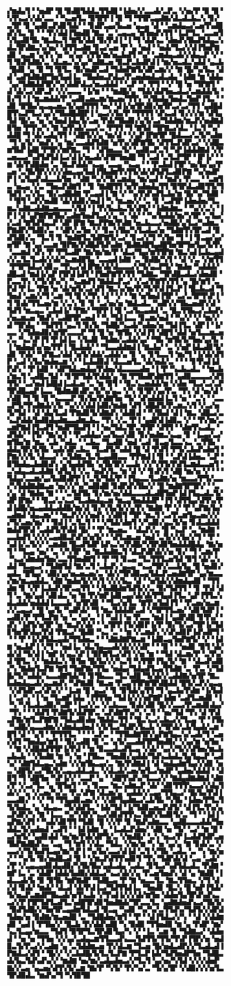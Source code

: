 ▞▆▟▄▜▝▝▅▟▛▝█▝▉▟▉▜▟▟▃▜▜▟█▝▐▟▅▞▞▃▃▟▞▃▛▃▝▞▅▞▛▝▉▝█▝▚▜▚▃▞▞▟▞▃▃▝▝▚▃▅▜▃▝▉▜▛▛▐▝▉▝▜▝▜▜▛▃▄▟▇▞▟▃▟▃▙▃▚▝▊▞▃▜▛▝▊▝▄▟▊▃▛▟▊▜▟▞▝▝▊▟▛▃▄▞▙▃▅▝▄▃▄▝▟▝▝▃▆▟▄▃▞▃▅▜▚▟█▟▚▜▃▝▊▝▝▝▛▞▟▟▐▜▅▟█▝▇▃▝▃▝▃▄▃▄▝▆▜▅▟▚▜▜▝▐▃▛▜▃▝▃▃▅▜▚▜▄▟▊▜▙▝▇▃▙▃▜▝▇▜▞▟▟▝▉▞▛▟▐▝▐▝▜▝▟▟▚▃▝▟▅▟▚▜▙▟▜▟▄▃▚▟▃▜▛▟▇▃▚▞▅▞▝▟▜▜▃▟▆▝▊▃▞▃▅▝▛▝▄▝▅▟▝▝▅▟▞▜▃▞▞▟▐▜▅▛▇▟▊▝▄▃▆▝▄▜▚▝▅▝▚▞▄▞▚▜▜▞▆▞▅▃▙▟▜▝▚▞▝▃▆▟▄▃▟▞▞▟▄▃▛▝▞▝▜▝▉▟▜▟▇▞▃▝▟▃▅▃▚▞▄▞▚▟▇▃▅▝▉▃▛▃▙▟▛▟▐▝▆▞▅▃▟▃▚▟▟▝▄▃▙▝█▟▊▝▄▝▉▝▜▝▉▜▃▝▉▞▅▟▛▃▟▝▜▟▅▛▇▜▞▟▛▃▆▞▞▝▇▝█▞▚▞▙▃▝▟▟▝▃▟▜▟▇▟▛▜▅▜▄▟▐▃▝▜▙▟▅▃▛▟▃▞▛▃▅▟▅▟▃▟▃▟▄▝▐▟▇▝▆▝▟▟▄▝▄▞▜▟▇▟▟▜▛▞▚▞▟▟▛▟▃▞▅▃▟▟▟▝▝▃▛▝▚▝▛▜▝▝▞▝█▝▅▝▜▛▇▜▝▟▝▟▞▃▞▟▛▃▛▝▞▞▃▃▃▝▐▞▆▝▝▝▆▟█▞▄▝▜▟▞▟▟▜▅▃▟▃▞▃▆▟▟▞▙▝▊▞▜▝▐▝▆▃▆▟▟▞▛▝▃▟▊▃▅▃▆▞▆▃▅▞▜▜▚▝▚▜▙▟▄▜▅▟▃▜▅▛▐▜▃▝▝▟▊▝█▜▙▞▄▃▄▃▅▃▜▞▄▟▜▜▜▝▅▞▝▟▐▞▅▜▛▟▊▞▅▜▛▃▞▃▞▜▜▝▄▟█▟█▜▚▃▛▜▃▞▄▞▞▜▙▟█▟█▛▐▝▄▃▞▞▙▞▛▝▜▜▜▜▝▟▚▃▟▝▊▞▞▞▆▝▟▜▄▜▟▝█▞▃▝▅▝▄▜▅▟▐▟▄▜▞▃▅▝▛▟▞▜▙▟▊▞▄▜▞▃▞▜▟▟▆▞▆▃▛▞▅▟▇▟▉▜▅▝▛▜▚▞▚▝▇▝▅▜▚▟▞▃▃▞▃▝▛▜▜▝▜▝▇▜▟▝▜▛▇▃▞▟▃▝▐▃▜▝▚▞▟▟█▝▜▝▟▞▃▟▄▜▜▝▝▟█▜▞▞▄▝▆▞▟▝▝▞▄▛▐▛▇▜▛▝█▟▃▃▞▃▜▞▚▟▆▝▜▝▄▜▞▝▅▟▚▝▄▝▆▞▃▃▟▟▜▟▇▝▅▜▚▞▟▛▇▜▙▝▟▜▜▃▛▟▛▃▞▝▞▟█▃▆▜▙▛▐▟█▝▛▜▛▞▆▛▇▃▝▜▝▝▟▜▅▃▃▜▞▝▄▟▉▃▛▃▜▝▚▛▐▟▟▟▇▟▝▞▛▃▅▃▃▞▚▟▜▟▜▟▐▃▞▟▐▞▅▃▟▞▟▜▛▜▅▟█▝▜▝▃▟▝▃▜▃▛▜▛▝▐▛▐▞▝▝▆▝▟▞▛▟█▟▅▝▃▝▇▃▛▟▟▞▚▃▄▝▃▃▄▝▚▃▄▝▝▝▛▃▙▟▐▜▛▝▅▞▙▞▄▞▛▃▅▝▃▜▙▜▛▞▞▞▞▟▅▃▄▞▙▟▐▜▙▟▆▜▚▜▜▞▟▞▟▜▟▜▃▟▊▛▇▝▚▞▅▟▛▛▐▝▄▜▄▟▚▟▃▃▙▜▅▝▝▟▇▝▚▞▞▜▞▃▆▟▄▝▆▞▄▟▝▝▆▟▚▝▛▃▃▝▝▃▆▜▃▝▅▃▄▝▞▃▝▜▅▃▛▟▇▜▝▝▊▝▇▟█▜▜▝▅▜▚▟▅▟▄▜▜▝▉▜▛▟▃▟▉▜▜▞▜▜▟▜▝▃▚▜▃▝▉▞▃▟█▟▇▝▛▃▄▟▐▝▇▝▞▝▚▞▛▟▚▟▜▃▙▞▆▝█▞▚▞▜▟▉▝▝▝▉▜▝▃▛▞▅▟▉▝▟▞▟▟▊▞▅▟▐▝▚▝▆▃▅▞▞▝▃▝▊▝▃▟▜▛▐▟▅▟▅▞▜▃▆▃▚▟▇▃▟▟▇▃▅▃▃▃▚▜▟▝▐▝▛▞▙▃▙▃▜▞▟▜▞▝▐▟▆▟▆▃▝▝▚▞▞▃▚▝▐▛▐▝▟▝▄▛▇▛▇▜▙▞▃▟▆▜▅▟▜▃▞▞▄▝▚▝▟▞▝▝▚▞▙▟▟▞▆▞▚▜▛▝▃▜▄▞▞▃▟▝▇▜▟▜▄▃▛▝▟▛▐▛▇▝▇▃▛▛▇▞▛▟▇▝▅▃▙▃▃▞▅▟█▞▄▜▃▞▚▟▆▃▝▛▇▟▛▞▜▟▉▞▃▝▝▟▛▞▃▜▅▝▞▝▊▃▚▜▙▞▚▜▃▟▃▞▅▝▜▟▇▜▚▜▛▃▟▝▉▟▜▟▊▞▃▝▜▃▜▝▊▝▆▟▇▜▃▜▟▛▇▜▞▃▞▝▊▃▞▞▜▝▚▜▅▝▜▝▐▝▊▃▄▞▄▞▅▜▛▝▇▝▄▞▃▃▆▝▉▛▇▞▛▟█▟▜▟▚▟▆▝█▟▇▟█▜▄▟█▜▅▜▛▜▅▜▄▞▙▜▚▝▃▃▆▟▝▟▚▝▛▝▛▜▃▟▛▝▇▞▆▞▆▞▛▝▟▃▞▜▄▞▆▜▜▛▇▝▇▃▚▟▐▃▙▃▄▟▞▞▃▜▃▜▃▟▞▞▟▞▚▃▆▟█▜▄▝▃▃▄▟▐▟▇▝▃▝▉▟█▞▚▜▝▝▟▝▞▃▝▞▆▜▜▝▛▜▛▜▟▃▞▟▊▃▝▜▚▃▞▟▐▛▇▞▟▞▟▃▃▃▞▞▜▞▄▃▛▜▞▝▇▟▅▝▚▟▟▟▞▟█▃▟▝▆▟▐▞▄▛▐▜▛▟▐▟▜▝▐▜▅▛▇▜▚▜▜▝▜▟▇▃▝▜▛▟█▃▟▃▞▟▅▟▉▝▛▃▃▜▚▝▞▜▞▟▚▞▚▝▚▃▆▟▜▝▇▟▟▃▛▃▞▝▞▃▞▛▇▜▚▜▜▝▄▝█▞▆▜▝▃▛▟▝▛▐▃▝▛▇▝▅▝▟▞▆▜▞▃▞▟▜▝▇▃▚▞▆▞▛▞▜▞▛▟▐▜▃▛▐▝█▃▙▃▟▝▜▜▅▟▝▃▆▞▞▜▝▃▆▝▜▝█▝▞▜▚▝▟▝▝▞▝▝▇▝▅▜▅▟▐▜▛▝▃▞▃▜▛▜▚▛▐▝▜▝▊▟▞▜▜▃▅▞▆▝▞▃▚▝▊▝▊▝▃▞▅▞▅▝▇▟▃▟▃▝▚▟▛▞▞▜▙▃▅▟▛▞▟▝▜▟▜▝▆▃▄▃▝▃▙▟▐▞▝▛▇▞▝▜▛▛▐▝█▝▃▞▙▃▄▟▟▝▃▝█▃▜▜▙▃▞▃▙▟▚▞▅▃▆▃▅▝▇▟▚▝▃▟█▜▛▃▅▟▝▝▚▝▜▟▐▃▃▝▊▃▆▞▅▟▝▝▚▞▞▝▞▝▆▞▞▟▝▜▛▟▄▝▝▜▟▜▜▝▄▃▜▝▊▞▙▝▜▟█▞▚▃▟▞▚▟▅▞▅▝▜▟▐▜▃▝▟▛▐▝▐▞▃▃▝▞▜▟▅▟▉▞▆▜▛▃▃▃▛▝▜▝█▝▅▝▇▜▙▝▞▟▐▜▝▟█▜▝▟▟▝▅▜▃▃▆▃▅▞▃▝▚▃▚▛▐▜▝▛▐▟▐▃▝▞▙▟▊▝▜▟▆▞▃▟▟▞▄▞▝▜▙▝▆▜▙▜▞▜▅▞▄▞▙▝▐▝▆▟▅▟▚▞▅▞▛▛▐▝█▃▙▟▞▝▝▜▃▃▟▟▆▟▐▝▇▃▙▞▝▃▝▞▅▛▐▟▃▟▊▜▞▟▊▝▛▟▞▝▚▛▇▃▞▟▟▝▅▜▞▟▟▞▃▟▟▞▄▝▊▝▄▝▊▜▃▃▜▝▆▞▜▝▐▞▟▞▟▜▛▝▃▟▝▞▙▞▆▟▅▃▆▝▞▝▐▃▙▟▉▟▝▟▃▃▅▜▃▝▟▞▅▟▞▃▝▝▝▝▊▜▚▟▐▟▛▟▚▝▝▛▐▟█▝▝▟▛▜▟▃▅▟▄▞▛▟▅▞▟▃▃▃▃▟▅▝▐▝▛▝▚▃▙▃▟▃▝▝▆▃▙▞▆▃▜▝▃▟█▃▜▟▝▝▊▜▛▜▟▞▛▟▟▞▄▝▇▝▛▜▙▟▛▟▇▜▜▝▄▟▉▃▃▃▃▞▟▜▜▜▞▝▃▞▅▟▐▟█▟▐▃▟▃▅▝▃▝▆▝▉▜▝▝▉▃▚▃▅▟▟▞▆▝▞▟▅▝▜▃▞▃▞▃▛▜▛▟█▃▄▛▐▃▃▝█▟▆▟▊▟▛▃▜▞▚▞▄▃▝▞▚▝▊▜▛▞▄▞▛▃▝▜▚▝▟▝▅▞▟▝▞▟█▝▜▝▉▝█▝▚▃▃▃▛▝▊▞▙▞▛▟▇▜▅▝▜▞▝▟▚▟▟▟▐▃▜▝▅▝▝▃▚▝▝▃▃▃▛▜▞▜▚▟▇▟▞▞▙▝▚▞▞▞▟▟▐▟▉▞▆▟▆▝▟▜▝▟█▟▜▞▛▃▆▃▚▜▝▞▃▞▅▜▞▜▟▝▝▟▝▟▄▜▃▟▝▛▇▟▊▜▞▟▇▟▚▝▟▟▊▟▝▝▚▜▙▟▝▟▐▝▇▃▝▟█▃▞▃▚▃▛▟▟▞▙▟▉▟▄▟▆▃▃▟▆▃▙▃▝▜▚▝▞▃▝▛▐▝▄▟▛▟▐▟▉▃▝▞▝▝▛▞▆▞▃▃▆▛▇▟▐▜▃▟▜▝▆▟▛▜▙▟▜▝▐▝▅▞▜▟▃▜▛▃▜▜▛▝▟▜▜▝▝▟▆▜▚▃▟▃▝▟▜▟▞▝▐▜▞▝▇▞▄▜▝▝▛▃▟▟▄▞▃▞▙▃▞▟▊▝▊▞▅▟▆▃▚▃▄▝▊▝▐▃▄▞▃▞▆▜▙▞▆▝▆▃▝▃▙▝▚▟▃▝▝▃▙▃▝▜▃▟▉▝▅▟▝▃▟▝▊▃▄▜▃▃▚▃▝▃▜▜▙▝▟▟▄▜▛▞▙▜▙▝▄▟▞▟▛▃▙▃▝▜▃▟▜▞▚▟▟▝█▝▟▝▛▟▜▝▛▜▞▃▙▟▚▟▅▜▝▛▇▞▞▞▙▝▟▃▃▞▝▃▜▟▇▃▜▃▜▃▄▟▉▃▃▝▛▛▇▟▐▝▉▝▝▃▛▟▐▟▅▃▝▃▛▝▉▜▙▟▄▃▙▟▉▟▚▝▄▜▄▟▟▜▙▝▄▜▙▜▛▞▃▃▙▝▞▞▚▜▜▞▛▟▜▃▆▟▃▃▅▜▝▃▚▟▄▃▟▃▟▟▇▝▟▜▄▜▝▞▃▝▅▟▚▜▃▝▆▝▟▝▞▝▊▟▚▜▝▟█▝▆▞▅▝▞▝▝▝▜▟▄▞▃▃▆▞▄▞▙▟▉▟▛▛▐▝▃▜▞▜▟▞▛▝▐▜▄▃▃▜▃▟▇▞▅▝▆▃▃▞▛▜▞▃▃▞▚▜▟▟▇▟▇▃▅▝▅▞▞▞▚▞▚▟▉▟█▝▊▟▛▟▚▜▙▞▞▝█▝▆▟▇▜▛▜▛▞▝▝▃▞▄▝▟▝▇▟▅▝▇▝▝▝▃▜▟▜▙▝▊▞▆▞▅▞▟▟▃▃▃▟▃▟█▜▅▛▐▟▐▜▄▃▟▃▜▞▟▛▐▛▇▞▝▝▉▃▞▃▚▃▞▜▃▟▅▟▄▃▆▝▆▃▄▜▅▟▟▟▛▝▐▜▝▟▜▜▄▞▟▜▚▞▛▟▐▟█▞▅▃▄▟▟▃▟▟█▞▆▞▟▝▊▞▚▜▄▜▞▞▄▜▚▝▇▟▇▝▛▝▞▝▛▝▄▛▇▞▙▞▃▟▆▟▝▟▄▃▆▞▝▝▆▃▛▞▞▞▅▟▚▝▞▟▉▜▝▜▛▝▆▃▜▝▃▞▛▃▆▜▄▃▅▞▞▞▞▜▞▃▅▞▆▞▝▝▉▟▐▝▃▜▃▜▝▝▝▞▜▟▞▟▅▜▝▞▚▟▊▞▄▃▜▞▅▝▊▟▃▟▟▟▆▟▟▜▛▟▝▃▟▟▜▞▛▟▟▝█▞▝▝▛▝▆▃▅▃▝▝▟▃▛▞▃▝█▝▚▃▛▝▃▝▆▟▇▝▃▃▙▟▜▝▞▞▞▃▄▟█▃▛▟▚▞▅▜▞▝▝▟▜▃▆▃▅▝▅▟▝▃▜▞▞▞▙▞▞▜▝▝▛▝▚▟▐▞▃▜▞▞▝▃▆▟▇▝█▃▟▜▟▛▐▟▚▃▚▞▛▟█▞▚▜▛▟▉▜▅▟▟▟█▟▄▝▇▞▅▜▝▝▜▃▄▝▅▞▝▃▝▞▚▜▛▝▅▝▇▃▙▟▇▃▜▝▟▃▛▟▛▟▞▞▅▝▊▞▝▜▝▃▆▞▛▝▚▃▞▟▆▟▅▜▅▞▃▃▜▜▅▟▇▜▝▝▛▝▜▝▊▃▄▝▜▃▜▜▜▃▅▜▟▝▉▜▝▟▞▃▚▟▟▝▜▃▄▃▞▝▜▟▇▜▟▝▇▞▃▜▝▃▙▟▚▝▄▃▄▝▚▃▞▜▛▞▃▃▙▜▄▝█▝▅▟▊▞▄▟▃▝█▜▄▞▝▟▉▞▄▞▅▃▅▃▅▞▃▝▟▞▞▜▛▟▉▃▄▜▟▃▛▃▅▟▇▜▛▝▄▞▆▃▃▞▆▞▆▃▄▟▟▃▝▟▇▝▆▟▅▜▞▞▚▜▝▞▞▞▙▃▝▟▝▝▅▜▟▞▞▟▆▟▄▟▉▝▝▜▜▟▆▝▊▝▞▛▐▃▙▟▚▜▛▃▄▜▜▝▝▞▙▟█▟▆▜▟▜▞▞▃▝▉▞▜▟▜▜▝▝▊▝▛▟▝▟▜▝▃▝▇▞▄▟▝▟▊▟▃▝▅▝▇▝▛▞▆▛▐▟▊▃▄▞▟▞▟▞▛▜▄▟▐▜▃▝▄▛▐▜▜▃▚▟▃▟▟▞▅▟▟▟▐▃▃▃▙▝▅▜▛▟▊▝▝▜▃▞▅▜▃▝▇▜▚▞▙▟▐▜▝▝▛▃▅▞▅▃▆▞▞▃▄▃▞▝█▝▄▞▙▝▚▟▛▟▞▝▜▝▆▃▜▟▟▟▛▃▟▝▞▜▛▜▜▃▅▞▝▟▊▜▟▛▐▝▃▟▊▞▛▝▛▜▃▛▇▝▅▝▃▝▄▞▃▝▐▝▚▟▐▝▅▝▛▃▃▝▆▟▐▝▄▟▛▟█▝▊▜▚▞▝▟▚▝▐▟▜▞▅▜▛▝▅▝▆▃▛▞▟▞▝▝▄▜▛▛▐▜▞▟▊▛▐▞▛▝▉▞▜▞▃▞▜▛▐▞▜▟▊▜▅▜▛▟▄▞▛▟▝▛▇▃▞▝█▟▉▝▚▃▝▃▝▝▆▝▞▃▆▟▚▝▞▟▚▟▊▛▐▟▚▟▛▜▝▝▝▝▛▝▐▞▟▜▟▃▄▟▞▜▜▟▅▃▝▝▝▟▇▟▇▛▇▃▆▝▐▟▉▃▄▜▅▛▇▜▞▝▞▝▐▟▆▝▅▃▙▛▐▝▞▜▝▝▅▟▐▃▝▟▃▜▄▃▃▟▞▟▞▞▞▟▛▝▝▝▉▝▝▝▅▟▊▝▉▜▝▟▞▟▞▟▝▜▞▟▐▝▆▛▐▞▄▃▚▛▐▝▉▛▇▜▃▞▟▜▝▞▅▝▆▝▝▜▟▝▟▃▆▞▛▝▃▜▚▞▟▝█▜▃▝▞▝▆▟▟▃▚▝▊▜▅▝█▞▙▞▞▞▚▃▜▝▚▜▜▛▐▜▄▜▞▝▇▝▝▟▃▟▚▟▉▞▚▝▇▟▅▜▃▛▇▝▇▜▝▜▅▛▇▞▜▜▄▝▅▟▄▞▜▟▄▟▜▃▄▜▜▟▇▝▃▝▛▃▝▞▜▟█▞▜▞▚▟▟▞▚▃▃▟▇▜▟▞▜▝▊▜▙▃▃▝▜▃▚▟█▝▜▞▟▞▞▃▟▟▇▞▅▜▛▝▇▃▙▟▅▟▄▃▟▞▄▃▆▟▚▝▚▛▇▟▊▝▇▃▅▝▛▃▄▜▜▛▇▜▛▟█▟▟▝█▜▞▃▛▞▄▃▄▝▞▟▜▟▛▃▞▟▚▞▞▝▐▃▆▝█▝▄▃▞▝▊▝▉▜▟▞▄▜▜▝▜▝▄▃▙▞▛▟▆▝▐▞▙▟▐▝▃▞▚▝▐▝▅▝▜▃▆▛▐▟▄▝▐▜▜▜▅▝▜▟▐▞▞▞▅▛▇▛▐▟▆▝▃▟▜▃▆▟▊▝▐▝▚▝▚▜▃▟▃▟▉▞▚▟▛▝▐▃▞▞▃▝▞▃▙▃▃▝▊▟▞▟▉▝█▞▞▃▃▞▛▃▆▟▊▟▄▞▝▜▚▝▝▝▟▟▜▝▛▟▇▜▞▟▟▜▛▃▝▃▛▟▇▜▚▞▚▝▃▜▝▝▅▞▜▟▝▜▚▝▟▝▛▟▃▛▇▞▆▜▃▛▇▛▇▝▜▟▃▟▊▟▅▝▇▟▟▃▜▜▝▝█▃▚▃▞▃▙▃▞▞▜▃▄▝▛▝▐▜▙▝▚▟█▞▄▃▃▟▆▞▞▟▆▟▄▟▅▟▝▞▙▜▃▞▜▟▛▞▙▃▙▝▞▜▛▟▞▃▙▜▄▟▞▃▆▝█▜▝▟▝▝▄▜▝▝▛▜▜▜▃▝▝▝▝▃▛▃▝▝▜▜▙▟▇▜▛▞▄▛▇▜▄▃▚▞▃▟▞▜▝▃▅▞▟▜▝▜▅▟▄▞▆▜▝▝▉▞▃▟█▝▉▝▃▝▄▜▞▃▃▟▟▜▛▜▅▟▉▞▝▞▄▞▆▝▅▜▅▝▝▝▇▝▞▟█▟▟▜▜▛▐▞▛▟▝▝▆▝▉▃▃▟▃▟▜▃▄▝▞▟▞▝▄▞▞▜▞▞▟▜▅▞▆▃▙▃▙▃▙▝▝▞▙▟▇▝▆▝▚▝▅▝▐▜▙▃▝▜▅▟▊▞▄▟▟▞▜▟▚▃▙▟▃▜▄▜▄▃▛▝▃▟▚▞▝▟▇▜▟▃▄▃▚▟▆▝▞▞▆▜▙▃▄▞▃▝▇▞▛▟▇▟▐▝▟▝▅▟▄▟▆▜▄▞▞▟▊▝▅▃▝▟█▜▞▃▞▜▙▜▞▃▄▃▟▟▃▟▃▝▞▟▃▟▞▃▅▞▅▜▃▞▆▟▛▝▄▟▅▞▟▟▟▝▝▟▉▜▝▜▝▟█▜▅▝▚▛▐▞▞▝▃▃▛▝▄▝▝▟█▜▚▟▚▞▜▃▃▞▞▝▇▟▄▟▇▟▇▟▝▟▇▞▛▝▞▃▞▜▃▝▄▝█▜▅▜▝▝▚▝▊▃▃▝▆▃▚▟▆▃▛▝▟▞▝▟▊▜▜▜▚▃▃▞▞▟▄▜▟▞▞▝▄▝▞▃▅▞▚▞▃▝▛▃▚▛▇▝▟▃▆▞▄▝▄▟▟▞▞▃▄▞▜▜▄▃▞▝█▞▙▞▛▟▐▃▃▟▊▞▝▝▞▝▜▝▜▜▄▟▊▃▅▞▞▝▞▟▛▜▄▟▆▃▞▃▙▜▙▝▚▜▙▝▐▟▅▞▛▜▃▜▜▞▙▟▃▝▄▝▟▃▄▃▝▜▞▟▟▜▃▝▐▟▞▜▟▝▐▞▜▟▊▃▅▃▛▟▜▞▝▟▐▜▃▜▚▞▄▃▛▟▛▞▚▝▇▝▐▃▃▝▚▞▚▜▛▞▚▃▞▟▊▟▜▜▚▃▜▟▛▞▙▟▊▜▞▃▝▜▝▝▐▟▐▝▄▛▇▞▟▜▝▝▚▟▞▟▊▜▜▝▜▟▊▝█▝▞▞▛▝▊▝▇▟▚▟▆▃▃▝▄▟█▃▃▃▟▟▞▜▅▟▟▃▜▞▄▟▅▟▝▃▟▜▝▝▐▟▐▟▆▝▄▝▐▃▟▃▛▟▅▞▝▟█▝▅▝▜▞▝▃▞▝▆▝█▝▃▞▆▜▞▝▄▟▊▟▟▝▅▞▆▞▛▟▞▟▛▜▞▃▝▞▆▟█▞▝▃▚▝▅▃▞▛▐▃▟▟▜▟▛▃▅▜▙▛▇▟█▟▚▃▝▃▄▝▜▝▆▜▝▞▟▃▝▜▟▃▝▞▆▞▆▝▚▝▅▝▄▞▄▝▇▝▊▟▞▃▝▞▃▃▞▞▜▞▙▟▜▃▄▞▆▞▚▛▐▝▚▞▙▞▃▃▞▟▐▟▝▃▜▝▞▜▙▝▃▟▃▝▃▝▚▝▆▞▅▞▝▝▚▞▙▝▉▞▅▟█▃▟▝▉▝▝▞▆▃▛▟▜▜▚▟▊▜▝▜▚▝▜▟▛▟▞▟▝▃▄▝▃▟▞▞▛▝▞▃▄▃▄▟▊▟▄▟▉▞▚▜▙▜▙▞▄▟▃▟▄▝▃▟▃▝▊▜▃▞▚▟▜▟▃▟▃▝▛▟▇▝▆▛▐▃▝▃▝▟▟▛▐▟▟▞▙▟▉▞▟▟▃▞▚▃▞▟▞▞▄▝▛▃▅▜▅▟▚▝▟▝▄▝▇▟█▝▐▟▃▃▟▞▙▝▉▝▉▜▙▝▆▛▇▟▛▝▜▟█▃▄▝▛▝▇▝▅▃▃▜▃▝▇▃▜▜▅▃▝▞▜▝▟▞▟▝▊▟▞▝▆▟▞▝▟▃▟▝▟▞▛▟▐▃▞▜▟▜▜▟▐▃▝▜▅▟▊▝█▃▚▝█▝▅▛▐▜▟▞▜▞▅▃▛▃▆▟▛▜▙▃▟▞▅▜▚▃▙▝▞▜▚▟▐▞▞▞▟▞▆▜▅▝▟▟▅▜▄▜▛▟▚▟▚▃▃▞▞▛▐▜▛▜▟▜▃▟▜▃▚▟█▜▛▟▊▜▅▟▇▟▞▜▛▃▃▜▃▝▄▟▇▟▅▟▚▃▞▜▙▜▞▝▉▟▜▟█▞▞▜▅▜▛▃▄▟▆▜▟▃▟▝▉▃▄▝▚▟▊▝▚▞▚▞▃▜▜▟▚▞▜▟▜▞▞▟▛▟▜▟▅▞▅▝▉▟▇▞▆▃▅▟█▝▃▝▜▟█▟▅▞▆▜▝▝▛▝▝▟▐▜▟▃▞▞▚▝▝▟▝▞▟▟▆▟▊▝▄▟▐▝▛▜▙▞▞▝█▃▙▝▛▞▟▟▚▟█▝▚▝▉▟▉▝▜▜▅▟▉▝▆▝▄▝▛▟▛▝▆▞▚▃▜▃▄▞▆▃▃▝▜▟▜▝▉▜▛▜▃▜▛▟▊▜▄▞▚▝▞▝▐▃▝▃▆▝▊▝▜▟▇▃▞▝▟▟▅▟▝▝▅▝▅▝▜▜▅▝▞▞▄▞▃▟▄▃▆▜▜▃▃▟▚▃▃▜▟▜▜▞▜▜▞▜▚▛▐▜▛▞▅▝▅▟▉▃▜▞▛▃▞▞▃▟▆▝▄▝▃▜▟▟▆▃▅▝▛▞▟▃▆▝▜▃▅▝█▞▅▟▃▟▛▞▞▜▃▟▃▟▐▛▇▟▃▞▟▜▝▝█▞▞▝▞▃▙▟█▞▙▜▃▜▃▛▇▝▛▜▃▛▐▟▞▜▟▜▅▟▛▜▅▝▜▟█▃▟▞▙▃▜▟▚▟▚▞▞▝▆▟▇▝▅▞▆▞▃▟▄▟▅▃▞▞▜▃▜▝▄▞▅▞▚▜▟▝▞▞▞▟▅▛▇▞▞▃▄▝▄▃▅▞▟▜▚▜▞▃▆▝▇▞▛▝▚▜▞▝▛▞▚▞▃▝▜▞▄▜▛▝▞▟▉▞▞▞▅▜▃▜▛▟▉▟▃▝▆▟▚▞▜▝▚▜▉▜▉
